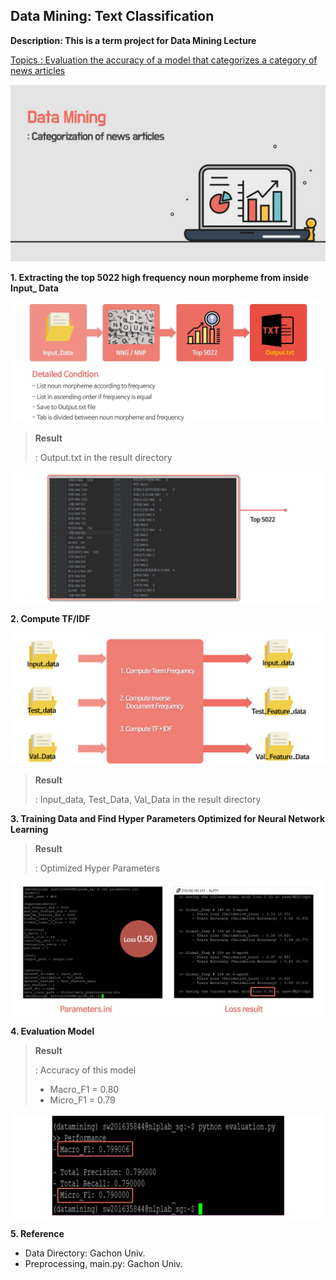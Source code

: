 ## Data Mining: Text Classification

**Description: This is a term project for Data Mining Lecture**

<u>Topics : Evaluation the accuracy of a model that categorizes a category of news articles</u>

![](./img/Title.jpg)

**1. Extracting the top 5022 high frequency noun morpheme from inside Input_ Data**

![](./img/subscription1.jpg)

> **Result**
>
> : Output.txt in the result directory

![](./img/result1.jpg)



**2. Compute TF/IDF**

![](./img/subscription2.png)

> **Result**
>
> : Input_data, Test_Data, Val_Data in the result directory



**3. Training Data and Find Hyper Parameters Optimized for Neural Network Learning** 

> **Result**
>
> : Optimized Hyper Parameters

![](./img/result3.jpg)



**4. Evaluation Model**

> **Result**
>
> : Accuracy of this model
>
> - Macro_F1 = 0.80
> - Micro_F1 = 0.79

![](./img/result4.jpg)

**5. Reference**

- Data Directory: Gachon Univ.
- Preprocessing, main.py: Gachon Univ. 

